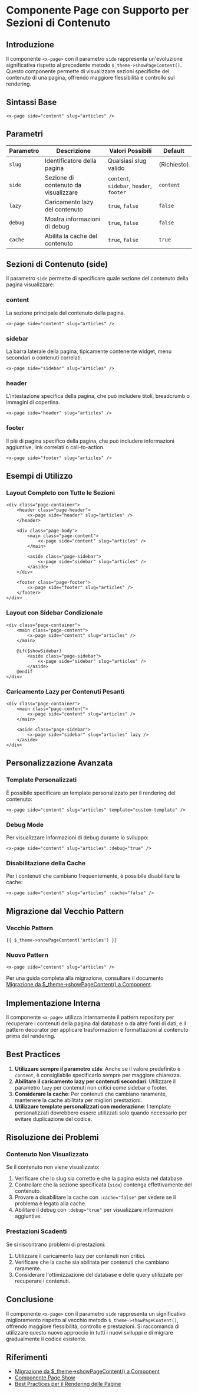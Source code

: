 # Componente Page con Supporto per Sezioni di Contenuto

## Introduzione

Il componente `<x-page>` con il parametro `side` rappresenta un'evoluzione significativa rispetto al precedente metodo `$_theme->showPageContent()`. Questo componente permette di visualizzare sezioni specifiche del contenuto di una pagina, offrendo maggiore flessibilità e controllo sul rendering.

## Sintassi Base

```blade
<x-page side="content" slug="articles" />
```

## Parametri

| Parametro | Descrizione | Valori Possibili | Default |
|-----------|-------------|------------------|---------|
| `slug` | Identificatore della pagina | Qualsiasi slug valido | (Richiesto) |
| `side` | Sezione di contenuto da visualizzare | `content`, `sidebar`, `header`, `footer` | `content` |
| `lazy` | Caricamento lazy del contenuto | `true`, `false` | `false` |
| `debug` | Mostra informazioni di debug | `true`, `false` | `false` |
| `cache` | Abilita la cache del contenuto | `true`, `false` | `true` |

## Sezioni di Contenuto (side)

Il parametro `side` permette di specificare quale sezione del contenuto della pagina visualizzare:

### content

La sezione principale del contenuto della pagina.

```blade
<x-page side="content" slug="articles" />
```

### sidebar

La barra laterale della pagina, tipicamente contenente widget, menu secondari o contenuti correlati.

```blade
<x-page side="sidebar" slug="articles" />
```

### header

L'intestazione specifica della pagina, che può includere titoli, breadcrumb o immagini di copertina.

```blade
<x-page side="header" slug="articles" />
```

### footer

Il piè di pagina specifico della pagina, che può includere informazioni aggiuntive, link correlati o call-to-action.

```blade
<x-page side="footer" slug="articles" />
```

## Esempi di Utilizzo

### Layout Completo con Tutte le Sezioni

```blade
<div class="page-container">
    <header class="page-header">
        <x-page side="header" slug="articles" />
    </header>
    
    <div class="page-body">
        <main class="page-content">
            <x-page side="content" slug="articles" />
        </main>
        
        <aside class="page-sidebar">
            <x-page side="sidebar" slug="articles" />
        </aside>
    </div>
    
    <footer class="page-footer">
        <x-page side="footer" slug="articles" />
    </footer>
</div>
```

### Layout con Sidebar Condizionale

```blade
<div class="page-container">
    <main class="page-content">
        <x-page side="content" slug="articles" />
    </main>
    
    @if($showSidebar)
        <aside class="page-sidebar">
            <x-page side="sidebar" slug="articles" />
        </aside>
    @endif
</div>
```

### Caricamento Lazy per Contenuti Pesanti

```blade
<div class="page-container">
    <main class="page-content">
        <x-page side="content" slug="articles" />
    </main>
    
    <aside class="page-sidebar">
        <x-page side="sidebar" slug="articles" lazy />
    </aside>
</div>
```

## Personalizzazione Avanzata

### Template Personalizzati

È possibile specificare un template personalizzato per il rendering del contenuto:

```blade
<x-page side="content" slug="articles" template="custom-template" />
```

### Debug Mode

Per visualizzare informazioni di debug durante lo sviluppo:

```blade
<x-page side="content" slug="articles" :debug="true" />
```

### Disabilitazione della Cache

Per i contenuti che cambiano frequentemente, è possibile disabilitare la cache:

```blade
<x-page side="content" slug="articles" :cache="false" />
```

## Migrazione dal Vecchio Pattern

### Vecchio Pattern

```blade
{{ $_theme->showPageContent('articles') }}
```

### Nuovo Pattern

```blade
<x-page side="content" slug="articles" />
```

Per una guida completa alla migrazione, consultare il documento [Migrazione da $_theme->showPageContent() a <x-page> Component](../migrations/02_theme_content_to_page_component.md).

## Implementazione Interna

Il componente `<x-page>` utilizza internamente il pattern repository per recuperare i contenuti della pagina dal database o da altre fonti di dati, e il pattern decorator per applicare trasformazioni e formattazioni al contenuto prima del rendering.

## Best Practices

1. **Utilizzare sempre il parametro `side`**: Anche se il valore predefinito è `content`, è consigliabile specificarlo sempre per maggiore chiarezza.
2. **Abilitare il caricamento lazy per contenuti secondari**: Utilizzare il parametro `lazy` per contenuti non critici come sidebar o footer.
3. **Considerare la cache**: Per contenuti che cambiano raramente, mantenere la cache abilitata per migliori prestazioni.
4. **Utilizzare template personalizzati con moderazione**: I template personalizzati dovrebbero essere utilizzati solo quando necessario per evitare duplicazione del codice.

## Risoluzione dei Problemi

### Contenuto Non Visualizzato

Se il contenuto non viene visualizzato:

1. Verificare che lo slug sia corretto e che la pagina esista nel database.
2. Controllare che la sezione specificata (`side`) contenga effettivamente del contenuto.
3. Provare a disabilitare la cache con `:cache="false"` per vedere se il problema è legato alla cache.
4. Abilitare il debug con `:debug="true"` per visualizzare informazioni aggiuntive.

### Prestazioni Scadenti

Se si riscontrano problemi di prestazioni:

1. Utilizzare il caricamento lazy per contenuti non critici.
2. Verificare che la cache sia abilitata per contenuti che cambiano raramente.
3. Considerare l'ottimizzazione del database e delle query utilizzate per recuperare i contenuti.

## Conclusione

Il componente `<x-page>` con il parametro `side` rappresenta un significativo miglioramento rispetto al vecchio metodo `$_theme->showPageContent()`, offrendo maggiore flessibilità, controllo e prestazioni. Si raccomanda di utilizzare questo nuovo approccio in tutti i nuovi sviluppi e di migrare gradualmente il codice esistente.

## Riferimenti

- [Migrazione da $_theme->showPageContent() a <x-page> Component](../migrations/02_theme_content_to_page_component.md)
- [Componente Page Show](page-show.md)
- [Best Practices per il Rendering delle Pagine](../best-practices/page-rendering.md)
